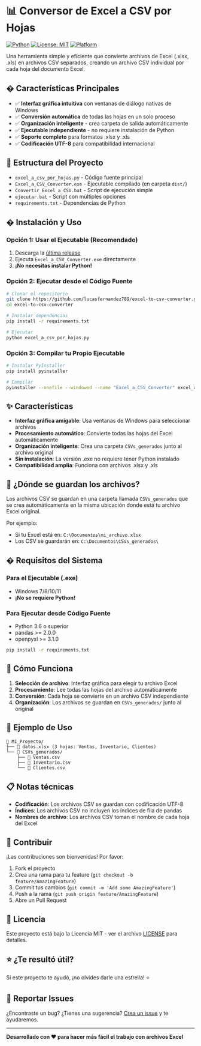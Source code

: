 # 📊 Conversor de Excel a CSV por Hojas

[![Python](https://img.shields.io/badge/Python-3.6+-blue.svg)](https://www.python.org/downloads/)
[![License: MIT](https://img.shields.io/badge/License-MIT-yellow.svg)](https://opensource.org/licenses/MIT)
[![Platform](https://img.shields.io/badge/Platform-Windows-lightgrey.svg)](https://www.microsoft.com/windows)

Una herramienta simple y eficiente que convierte archivos de Excel (.xlsx, .xls) en archivos CSV separados, creando un archivo CSV individual por cada hoja del documento Excel.

## � Características Principales

- ✅ **Interfaz gráfica intuitiva** con ventanas de diálogo nativas de Windows
- ✅ **Conversión automática** de todas las hojas en un solo proceso  
- ✅ **Organización inteligente** - crea carpeta de salida automáticamente
- ✅ **Ejecutable independiente** - no requiere instalación de Python
- ✅ **Soporte completo** para formatos .xlsx y .xls
- ✅ **Codificación UTF-8** para compatibilidad internacional

## 📁 Estructura del Proyecto

- `excel_a_csv_por_hojas.py` - Código fuente principal
- `Excel_a_CSV_Converter.exe` - Ejecutable compilado (en carpeta `dist/`)  
- `Convertir_Excel_a_CSV.bat` - Script de ejecución simple
- `ejecutar.bat` - Script con múltiples opciones
- `requirements.txt` - Dependencias de Python

## �️ Instalación y Uso

### Opción 1: Usar el Ejecutable (Recomendado)
1. Descarga la [última release](../../releases)
2. Ejecuta `Excel_a_CSV_Converter.exe` directamente
3. **¡No necesitas instalar Python!**

### Opción 2: Ejecutar desde el Código Fuente
```bash
# Clonar el repositorio
git clone https://github.com/lucasfernandez789/excel-to-csv-converter.git
cd excel-to-csv-converter

# Instalar dependencias
pip install -r requirements.txt

# Ejecutar
python excel_a_csv_por_hojas.py
```

### Opción 3: Compilar tu Propio Ejecutable
```bash
# Instalar PyInstaller
pip install pyinstaller

# Compilar
pyinstaller --onefile --windowed --name "Excel_a_CSV_Converter" excel_a_csv_por_hojas.py
```

## ✨ Características

- **Interfaz gráfica amigable**: Usa ventanas de Windows para seleccionar archivos
- **Procesamiento automático**: Convierte todas las hojas del Excel automáticamente
- **Organización inteligente**: Crea una carpeta `CSVs_generados` junto al archivo original
- **Sin instalación**: La versión .exe no requiere tener Python instalado
- **Compatibilidad amplia**: Funciona con archivos .xlsx y .xls

## 📂 ¿Dónde se guardan los archivos?

Los archivos CSV se guardan en una carpeta llamada `CSVs_generados` que se crea automáticamente en la misma ubicación donde está tu archivo Excel original.

Por ejemplo:
- Si tu Excel está en: `C:\Documentos\mi_archivo.xlsx`
- Los CSV se guardarán en: `C:\Documentos\CSVs_generados\`

## � Requisitos del Sistema

### Para el Ejecutable (.exe)
- Windows 7/8/10/11
- **¡No se requiere Python!**

### Para Ejecutar desde Código Fuente  
- Python 3.6 o superior
- pandas >= 2.0.0
- openpyxl >= 3.1.0

```bash
pip install -r requirements.txt
```

## 🎯 Cómo Funciona

1. **Selección de archivo**: Interfaz gráfica para elegir tu archivo Excel
2. **Procesamiento**: Lee todas las hojas del archivo automáticamente  
3. **Conversión**: Cada hoja se convierte en un archivo CSV independiente
4. **Organización**: Los archivos se guardan en `CSVs_generados/` junto al original

## 📂 Ejemplo de Uso

```
📁 Mi_Proyecto/
├── 📄 datos.xlsx (3 hojas: Ventas, Inventario, Clientes)
└── 📁 CSVs_generados/
    ├── 📄 Ventas.csv
    ├── 📄 Inventario.csv  
    └── 📄 Clientes.csv
```

## 📋 Notas técnicas

- **Codificación**: Los archivos CSV se guardan con codificación UTF-8
- **Índices**: Los archivos CSV no incluyen los índices de fila de pandas
- **Nombres de archivo**: Los archivos CSV toman el nombre de cada hoja del Excel

## 🤝 Contribuir

¡Las contribuciones son bienvenidas! Por favor:

1. Fork el proyecto
2. Crea una rama para tu feature (`git checkout -b feature/AmazingFeature`)
3. Commit tus cambios (`git commit -m 'Add some AmazingFeature'`)
4. Push a la rama (`git push origin feature/AmazingFeature`)
5. Abre un Pull Request

## 📝 Licencia

Este proyecto está bajo la Licencia MIT - ver el archivo [LICENSE](LICENSE) para detalles.

## ⭐ ¿Te resultó útil?

Si este proyecto te ayudó, ¡no olvides darle una estrella! ⭐

## 🐛 Reportar Issues

¿Encontraste un bug? ¿Tienes una sugerencia? 
[Crea un issue](../../issues/new) y te ayudaremos.

---

**Desarrollado con ❤️ para hacer más fácil el trabajo con archivos Excel**
